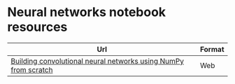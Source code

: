 # Neural networks notebook resources

| Url | Format |
|-----|--------|
| [Building convolutional neural networks using NumPy from scratch](https://www.kdnuggets.com/2018/04/building-convolutional-neural-network-numpy-scratch.html) | Web |
